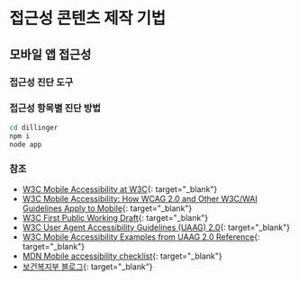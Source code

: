 # 접근성 콘텐츠 제작 기법

## 모바일 앱 접근성

### 접근성 진단 도구

### 접근성 항목별 진단 방법

```sh
cd dillinger
npm i
node app
```



### 참조
- [W3C Mobile Accessibility at W3C](https://www.w3.org/WAI/standards-guidelines/mobile/){: target="_blank"}
- [W3C Mobile Accessibility: How WCAG 2.0 and Other W3C/WAI Guidelines Apply to Mobile](https://www.w3.org/TR/mobile-accessibility-mapping/){: target="_blank"}
- [W3C First Public Working Draft](https://www.w3.org/news/2015/first-public-working-draft-performance-timeline-level-2/){: target="_blank"}
- [W3C User Agent Accessibility Guidelines (UAAG) 2.0](https://www.w3.org/TR/UAAG20/){: target="_blank"}
- [W3C Mobile Accessibility Examples from UAAG 2.0 Reference](https://www.w3.org/TR/IMPLEMENTING-UAAG20/mobile.html){: target="_blank"}
- [MDN Mobile accessibility checklist](https://developer.mozilla.org/en-US/docs/Web/Accessibility/Mobile_accessibility_checklist){: target="_blank"}
- [보건복지부 블로그](https://blog.naver.com/prologue/PrologueList.naver?blogId=mohw2016){: target="_blank"}
